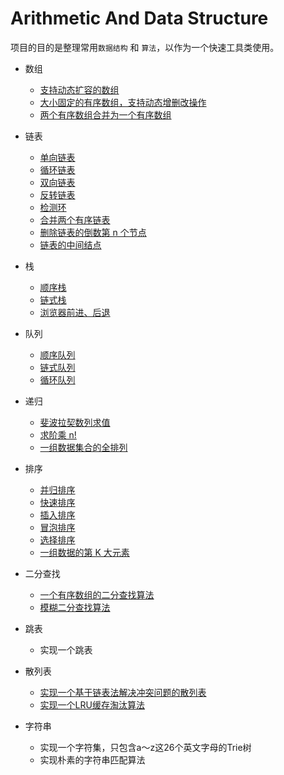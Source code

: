 # Arithmetic And Data Structure

项目的目的是整理常用```数据结构``` 和 ```算法```，以作为一个快速工具类使用。


- 数组
    - [支持动态扩容的数组](/src/structure/array/DEArray.java)
    - [大小固定的有序数组，支持动态增删改操作](/src/structure/array/DArray.java)
    - [两个有序数组合并为一个有序数组](/src/arithmetic/array/MergeTwoArray.java)
    
- 链表
    - [单向链表](/src/structure/linkedlist/SinglyLinkedList.java)
    - [循环链表](/src/structure/linkedlist/CycleSinglyLinkedList.java)
    - [双向链表](/src/structure/linkedlist/DoubleLinkedList.java)
    - [反转链表](/src/arithmetic/linkedlist/LinkedList.java) 
    - [检测环](/src/arithmetic/linkedlist/LinkedList.java)
    - [合并两个有序链表](/src/arithmetic/linkedlist/LinkedList.java) 
    - [删除链表的倒数第 n 个节点](/src/arithmetic/linkedlist/LinkedList.java)
    - [链表的中间结点](/src/arithmetic/linkedlist/LinkedList.java)
    
- 栈
    - [顺序栈](/src/structure/stack/ArrayStack.java)
    - [链式栈](/src/structure/stack/LinkedListStack.java)
    - [浏览器前进、后退](/src/arithmetic/stack/SimpleBrowser.java)
    
- 队列
    - [顺序队列](/src/structure/queue/ArrayQueue.java)
    - [链式队列](/src/structure/queue/LinkedlistQueue.java)
    - [循环队列](/src/structure/queue/CircularQueue.java)
    
- 递归
    - [斐波拉契数列求值](/src/arithmetic/recursion/Fibonacci.java)
    - [求阶乘 n!](/src/arithmetic/recursion/Factorial.java)
    - [一组数据集合的全排列](/src/arithmetic/recursion/FullyArranged.java)

- 排序     
    - [并归排序](/src/arithmetic/sort/Sorts.java)
    - [快速排序](/src/arithmetic/sort/Sorts.java)
    - [插入排序](/src/arithmetic/sort/Sorts.java)
    - [冒泡排序](/src/arithmetic/sort/Sorts.java)
    - [选择排序](/src/arithmetic/sort/Sorts.java)
    - [一组数据的第 K 大元素](/src/arithmetic/sort/TopK.java)  

- 二分查找
    - [一个有序数组的二分查找算法](/src/arithmetic/search/BSearch.java)
    - [模糊二分查找算法](/src/arithmetic/search/BSearch.java)   
    
- 跳表
    - 实现一个跳表    
     
- 散列表
    - [实现一个基于链表法解决冲突问题的散列表](/src/structure/hash/HashBaseLikedList.java)
    - [实现一个LRU缓存淘汰算法](/src/structure/hash/LRUBaseLikedList.java)
    
- 字符串
    - 实现一个字符集，只包含a～z这26个英文字母的Trie树
    - 实现朴素的字符串匹配算法      

